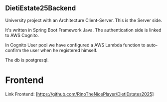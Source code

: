 ## DietiEstate25Backend

University project with an Architecture Client-Server. This is the Server side.

It's written in Spring Boot Framework Java. The authentication side is linked to AWS Cognito.

In Cognito User pool we have configured a AWS Lambda function to auto-confirm the user when he registered himself.

The db is postgresql.


# Frontend

Link Frontend: [https://github.com/RinoTheNicePlayer/DietiEstates2025]
